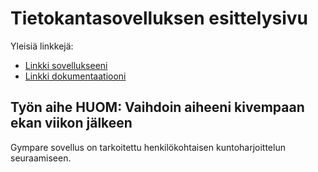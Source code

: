 # Tietokantasovelluksen esittelysivu

Yleisiä linkkejä:

* [Linkki sovellukseeni](http://eamiller.users.cs.helsinki.fi/gympare/)
* [Linkki dokumentaatiooni](https://github.com/evanarkko/Gympare/blob/master/doc/Dokumentaatio.pdf)

## Työn aihe HUOM: Vaihdoin aiheeni kivempaan ekan viikon jälkeen

Gympare sovellus on tarkoitettu henkilökohtaisen kuntoharjoittelun seuraamiseen.
